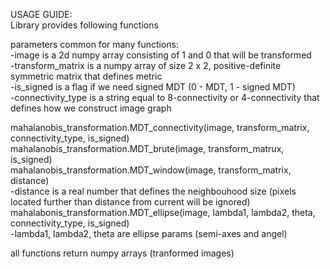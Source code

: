 USAGE GUIDE:<br />
Library provides following functions<br />

parameters common for many functions:<br />
  -image is a 2d numpy array consisting of 1 and 0 that will be transformed<br />
  -transform_matrix is a numpy array of size 2 x 2, positive-definite symmetric matrix that defines metric<br />
  -is_signed is a flag if we need signed MDT (0 - MDT, 1 - signed MDT)<br />
  -connectivity_type is a string equal to 8-connectivity or 4-connectivity that defines how we construct image graph<br />
  
mahalanobis_transformation.MDT_connectivity(image, transform_matrix, connectivity_type, is_signed)<br />
mahalanobis_transformation.MDT_brute(image, transform_matrux, is_signed)<br />
mahalanobis_transformation.MDT_window(image, transform_matrix, distance)<br />
  -distance is a real number that defines the neighbouhood size (pixels located further than distance from current will be ignored)<br />
mahalabonis_transformation.MDT_ellipse(image, lambda1, lambda2, theta, connectivity_type, is_signed)<br />
  -lambda1, lambda2, theta are ellipse params (semi-axes and angel) <br />
  
all functions return numpy arrays (tranformed images) <br />

